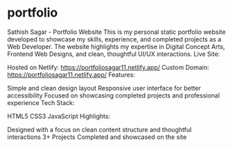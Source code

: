 # portfolio
Sathish Sagar - Portfolio Website  This is my personal static portfolio website developed to showcase my skills, experience, and completed projects as a Web Developer. The website highlights my expertise in Digital Concept Arts, Frontend Web Designs, and clean, thoughtful UI/UX interactions.
Live Site:

Hosted on Netlify: https://portfoliosagar11.netlify.app/
Custom Domain: https://portfoliosagar11.netlify.app/
Features:

Simple and clean design layout
Responsive user interface for better accessibility
Focused on showcasing completed projects and professional experience
Tech Stack:

HTML5
CSS3
JavaScript
Highlights:

Designed with a focus on clean content structure and thoughtful interactions
3+ Projects Completed and showcased on the site
